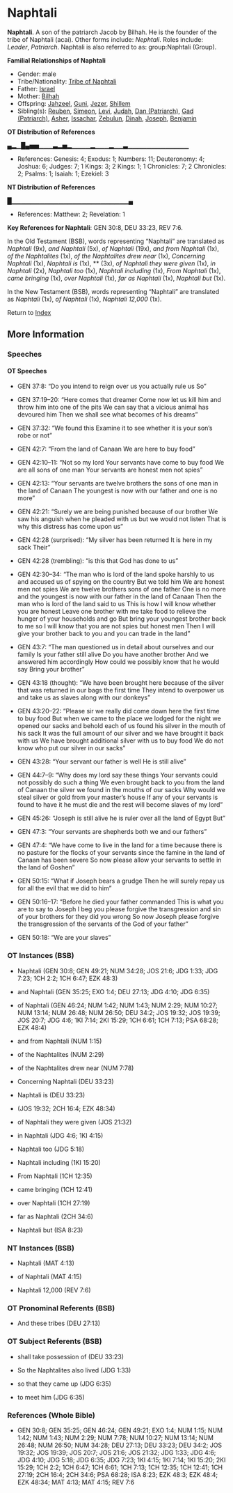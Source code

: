 # Naphtali
**Naphtali**. 
A son of the patriarch Jacob by Bilhah. He is the founder of the tribe of Naphtali (acai). 
Other forms include: 
*Nephtali*. 
Roles include: 
_Leader_, _Patriarch_. 
Naphtali is also referred to as: 
group:Naphtali (Group). 




**Familial Relationships of Naphtali**


* Gender: male
* Tribe/Nationality: [Tribe of Naphtali](../../../groups/md/acai/Naphtali.md)
* Father: [Israel](Israel.md)
* Mother: [Bilhah](Bilhah.md)
* Offspring: [Jahzeel](Jahzeel.md), [Guni](Guni.md), [Jezer](Jezer.md), [Shillem](Shillem.md)
* Sibling(s): [Reuben](Reuben.md), [Simeon](Simeon.5.md), [Levi](Levi.3.md), [Judah](Judah.4.md), [Dan (Patriarch)](Dan.md), [Gad (Patriarch)](Gad.md), [Asher](Asher.md), [Issachar](Issachar.md), [Zebulun](Zebulun.md), [Dinah](Dinah.md), [Joseph](Joseph.10.md), [Benjamin](Benjamin.md)


**OT Distribution of References**

▄▂▁█▄▅▅▁▁▁▃▂▅▂▁▁▁▁▂▁▁▁▂▁▁▃▁▁▁▁▁▁▁▁▁▁▁▁▁
* References: Genesis: 4; Exodus: 1; Numbers: 11; Deuteronomy: 4; Joshua: 6; Judges: 7; 1 Kings: 3; 2 Kings: 1; 1 Chronicles: 7; 2 Chronicles: 2; Psalms: 1; Isaiah: 1; Ezekiel: 3

**NT Distribution of References**

█▁▁▁▁▁▁▁▁▁▁▁▁▁▁▁▁▁▁▁▁▁▁▁▁▁▄
* References: Matthew: 2; Revelation: 1



**Key References for Naphtali**: 
GEN 30:8, DEU 33:23, REV 7:6. 


In the Old Testament (BSB), words representing “Naphtali” are translated as 
*Naphtali* (9x), *and Naphtali* (5x), *of Naphtali* (19x), *and from Naphtali* (1x), *of the Naphtalites* (1x), *of the Naphtalites drew near* (1x), *Concerning Naphtali* (1x), *Naphtali is* (1x), ** (3x), *of Naphtali they were given* (1x), *in Naphtali* (2x), *Naphtali too* (1x), *Naphtali including* (1x), *From Naphtali* (1x), *came bringing* (1x), *over Naphtali* (1x), *far as Naphtali* (1x), *Naphtali but* (1x). 


In the New Testament (BSB), words representing “Naphtali” are translated as 
*Naphtali* (1x), *of Naphtali* (1x), *Naphtali 12,000* (1x). 


Return to [Index](00-Index.md)

## More Information

### Speeches

#### OT Speeches

* GEN 37:8: “Do you intend to reign over us you actually rule us So”

* GEN 37:19–20: “Here comes that dreamer Come now let us kill him and throw him into one of the pits We can say that a vicious animal has devoured him Then we shall see what becomes of his dreams”

* GEN 37:32: “We found this Examine it to see whether it is your son’s robe or not”

* GEN 42:7: “From the land of Canaan We are here to buy food”

* GEN 42:10–11: “Not so my lord Your servants have come to buy food We are all sons of one man Your servants are honest men not spies”

* GEN 42:13: “Your servants are twelve brothers the sons of one man in the land of Canaan The youngest is now with our father and one is no more”

* GEN 42:21: “Surely we are being punished because of our brother We saw his anguish when he pleaded with us but we would not listen That is why this distress has come upon us”

* GEN 42:28 (surprised): “My silver has been returned It is here in my sack Their”

* GEN 42:28 (trembling): “is this that God has done to us”

* GEN 42:30–34: “The man who is lord of the land spoke harshly to us and accused us of spying on the country But we told him We are honest men not spies We are twelve brothers sons of one father One is no more and the youngest is now with our father in the land of Canaan Then the man who is lord of the land said to us This is how I will know whether you are honest Leave one brother with me take food to relieve the hunger of your households and go But bring your youngest brother back to me so I will know that you are not spies but honest men Then I will give your brother back to you and you can trade in the land”

* GEN 43:7: “The man questioned us in detail about ourselves and our family Is your father still alive Do you have another brother And we answered him accordingly How could we possibly know that he would say Bring your brother”

* GEN 43:18 (thought): “We have been brought here because of the silver that was returned in our bags the first time They intend to overpower us and take us as slaves along with our donkeys”

* GEN 43:20–22: “Please sir we really did come down here the first time to buy food But when we came to the place we lodged for the night we opened our sacks and behold each of us found his silver in the mouth of his sack It was the full amount of our silver and we have brought it back with us We have brought additional silver with us to buy food We do not know who put our silver in our sacks”

* GEN 43:28: “Your servant our father is well He is still alive”

* GEN 44:7–9: “Why does my lord say these things Your servants could not possibly do such a thing We even brought back to you from the land of Canaan the silver we found in the mouths of our sacks Why would we steal silver or gold from your master’s house If any of your servants is found to have it he must die and the rest will become slaves of my lord”

* GEN 45:26: “Joseph is still alive he is ruler over all the land of Egypt But”

* GEN 47:3: “Your servants are shepherds both we and our fathers”

* GEN 47:4: “We have come to live in the land for a time because there is no pasture for the flocks of your servants since the famine in the land of Canaan has been severe So now please allow your servants to settle in the land of Goshen”

* GEN 50:15: “What if Joseph bears a grudge Then he will surely repay us for all the evil that we did to him”

* GEN 50:16–17: “Before he died your father commanded This is what you are to say to Joseph I beg you please forgive the transgression and sin of your brothers for they did you wrong So now Joseph please forgive the transgression of the servants of the God of your father”

* GEN 50:18: “We are your slaves”

### OT Instances (BSB)

* Naphtali (GEN 30:8; GEN 49:21; NUM 34:28; JOS 21:6; JDG 1:33; JDG 7:23; 1CH 2:2; 1CH 6:47; EZK 48:3)

* and Naphtali (GEN 35:25; EXO 1:4; DEU 27:13; JDG 4:10; JDG 6:35)

* of Naphtali (GEN 46:24; NUM 1:42; NUM 1:43; NUM 2:29; NUM 10:27; NUM 13:14; NUM 26:48; NUM 26:50; DEU 34:2; JOS 19:32; JOS 19:39; JOS 20:7; JDG 4:6; 1KI 7:14; 2KI 15:29; 1CH 6:61; 1CH 7:13; PSA 68:28; EZK 48:4)

* and from Naphtali (NUM 1:15)

* of the Naphtalites (NUM 2:29)

* of the Naphtalites drew near (NUM 7:78)

* Concerning Naphtali (DEU 33:23)

* Naphtali is (DEU 33:23)

*  (JOS 19:32; 2CH 16:4; EZK 48:34)

* of Naphtali they were given (JOS 21:32)

* in Naphtali (JDG 4:6; 1KI 4:15)

* Naphtali too (JDG 5:18)

* Naphtali including (1KI 15:20)

* From Naphtali (1CH 12:35)

* came bringing (1CH 12:41)

* over Naphtali (1CH 27:19)

* far as Naphtali (2CH 34:6)

* Naphtali but (ISA 8:23)



### NT Instances (BSB)

* Naphtali (MAT 4:13)

* of Naphtali (MAT 4:15)

* Naphtali 12,000 (REV 7:6)



### OT Pronominal Referents (BSB)

* And these tribes (DEU 27:13)



### OT Subject Referents (BSB)

* shall take possession of (DEU 33:23)

* So the Naphtalites also lived (JDG 1:33)

* so that they came up (JDG 6:35)

* to meet him (JDG 6:35)



### References (Whole Bible)

* GEN 30:8; GEN 35:25; GEN 46:24; GEN 49:21; EXO 1:4; NUM 1:15; NUM 1:42; NUM 1:43; NUM 2:29; NUM 7:78; NUM 10:27; NUM 13:14; NUM 26:48; NUM 26:50; NUM 34:28; DEU 27:13; DEU 33:23; DEU 34:2; JOS 19:32; JOS 19:39; JOS 20:7; JOS 21:6; JOS 21:32; JDG 1:33; JDG 4:6; JDG 4:10; JDG 5:18; JDG 6:35; JDG 7:23; 1KI 4:15; 1KI 7:14; 1KI 15:20; 2KI 15:29; 1CH 2:2; 1CH 6:47; 1CH 6:61; 1CH 7:13; 1CH 12:35; 1CH 12:41; 1CH 27:19; 2CH 16:4; 2CH 34:6; PSA 68:28; ISA 8:23; EZK 48:3; EZK 48:4; EZK 48:34; MAT 4:13; MAT 4:15; REV 7:6



